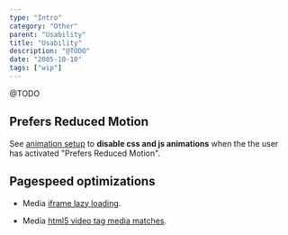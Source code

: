```yaml
---
type: "Intro"
category: "Other"
parent: "Usability"
title: "Usability"
description: "@TODO"
date: "2005-10-10"
tags: ["wip"]
---
```


@TODO

## Prefers Reduced Motion

See [animation setup](/components/animation#setup) to **disable css and js animations** when the the user has activated "Prefers Reduced Motion".

## Pagespeed optimizations

- Media [iframe lazy loading](/components/media/addon#iframe-lazy).

- Media [html5 video tag media matches](/components/media/addon#video-matches).
